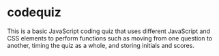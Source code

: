 # codequiz

This is a basic JavaScript coding quiz that uses different JavaScript and CSS elements to perform functions such as moving from one question to another, timing the quiz as a whole, and storing initials and scores. 